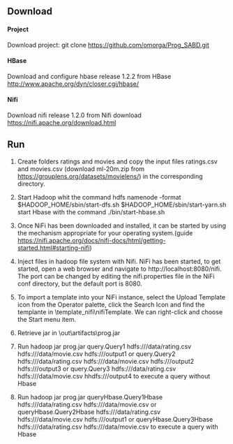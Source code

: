 ## Download

#### Project
Download project: git clone https://github.com/omorga/Prog_SABD.git

#### HBase
Download and configure hbase release 1.2.2 from HBase http://www.apache.org/dyn/closer.cgi/hbase/ 

#### Nifi
Download nifi release 1.2.0 from Nifi download https://nifi.apache.org/download.html

## Run

1) Create folders ratings and movies and copy the input files ratings.csv and movies.csv (download ml-20m.zip from https://grouplens.org/datasets/movielens/) in the corresponding directory.

2) Start Hadoop whit the command
  hdfs namenode -format  
	$HADOOP_HOME/sbin/start-dfs.sh
	$HADOOP_HOME/sbin/start-yarn.sh
  start Hbase with the command ./bin/start-hbase.sh

3) Once NiFi has been downloaded and installed, it can be started by using the mechanism appropriate for your operating system.(guide https://nifi.apache.org/docs/nifi-docs/html/getting-started.html#starting-nifi)

4) Inject files in hadoop file system with Nifi. NiFi has been started, to get started, open a web browser and navigate to http://localhost:8080/nifi. The port can be changed by editing the nifi.properties file in the NiFi conf directory, but the default port is 8080.

5) To import a template into your NiFi instance, select the Upload Template icon from the Operator palette, click the Search Icon and find the templante in \template_nifi\nifiTemplate. We can right-click and choose the Start menu item.

6) Retrieve jar in \out\artifacts\prog.jar

7) Run hadoop jar prog.jar query.Query1 hdfs:///data/rating.csv hdfs:///data/movie.csv hdfs:///output1
 or query.Query2 hdfs:///data/rating.csv hdfs:///data/movie.csv hdfs:///output2 hdfs:///output3
 or query.Query3 hdfs:///data/rating.csv hdfs:///data/movie.csv hhdfs:///output4
 to execute a query without Hbase

8) Run hadoop jar prog.jar queryHbase.Query1Hbase hdfs:///data/rating.csv hdfs:///data/movie.csv
  or queryHbase.Query2Hbase  hdfs:///data/rating.csv hdfs:///data/movie.csv hdfs:///output1
  or queryHbase.Query3Hbase hdfs:///data/rating.csv hdfs:///data/movie.csv
  to execute a query with Hbase






